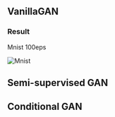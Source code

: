

## VanillaGAN

### Result 
Mnist 100eps

![Mnist](https://github.com/minlee077/vanillaGAN-pytorch/blob/master/assets/vanillaGAN_mnist.gif?raw=true)

## Semi-supervised GAN

## Conditional GAN

